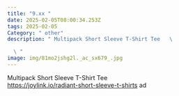 ```yaml
---
title: "9.xx "
date: 2025-02-05T08:00:34.253Z
tags: 2025-02-05
Category: " other"
description: " Multipack Short Sleeve T-Shirt Tee   \ 

  \ "
image: img/81mo2jshg2l._ac_sx679_.jpg
---
```

 Multipack Short Sleeve T-Shirt Tee\
https://joylink.io/radiant-short-sleeve-t-shirts  ad